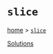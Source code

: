 # `slice`

[home](../README.md) &gt; [`slice`](http://ramdajs.com/docs/#slice)



[Solutions](./solutions.md)
